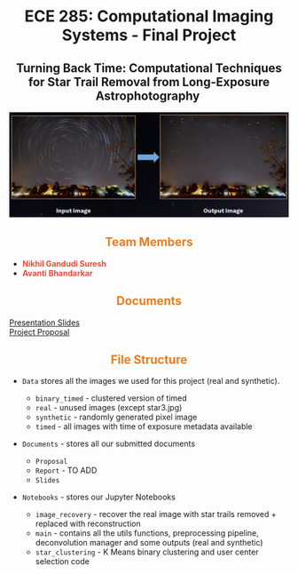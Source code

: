 <div align="center">

# <span>ECE 285: Computational Imaging Systems - Final Project 

## Turning Back Time: Computational Techniques for Star Trail Removal ​from Long-Exposure Astrophotography ​</span>

![Example](https://github.com/GSNikhil/star-trail-removal/blob/main/Data/example.png)


</div>

## <div align="center"><span style="color: #e67e22;">Team Members</span></div>
- **<span style="color: #e74c3c;">Nikhil Gandudi Suresh</span>**
- **<span style="color: #e74c3c;">Avanti Bhandarkar</span>**

## <div align="center"><span style="color: #e67e22;">Documents</span></div>

[Presentation Slides](https://github.com/GSNikhil/star-trail-removal/blob/main/Documents/ECE285_Slides.pdf) <br>
[Project Proposal](https://github.com/GSNikhil/star-trail-removal/blob/main/Documents/ECE285_Proposal.pdf) <br>

## <div align="center"><span style="color: #e67e22;">File Structure</span></div>
* `Data` stores all the images we used for this project (real and synthetic).
  * `binary_timed` - clustered version of timed
  * `real` - unused images (except star3.jpg)
  * `synthetic` - randomly generated pixel image
  * `timed` - all images with time of exposure metadata available

* `Documents` - stores all our submitted documents
  * `Proposal` 
  * `Report` - TO ADD
  * `Slides`

* `Notebooks` - stores our Jupyter Notebooks
  * `image_recovery` - recover the real image with star trails removed + replaced with reconstruction
  * `main` - contains all the utils functions, preprocessing pipeline, deconvolution manager and some outputs (real and synthetic)
  * `star_clustering` - K Means binary clustering and user center selection code


